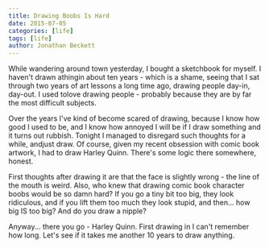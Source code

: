 ```yaml
---
title: Drawing Boobs Is Hard
date: 2015-07-05
categories: [life]
tags: [life]
author: Jonathan Beckett
---
```


While wandering around town yesterday, I bought a sketchbook for myself. I haven't drawn athingin about ten years - which is a shame, seeing that I sat through two years of art lessons a long time ago, drawing people day-in, day-out. I used tolove drawing people - probably because they are by far the most difficult subjects.

Over the years I've kind of become scared of drawing, because I know how good I used to be, and I know how annoyed I will be if I draw something and it turns out rubbish. Tonight I managed to disregard such thoughts for a while, andjust draw. Of course, given my recent obsession with comic book artwork, I had to draw Harley Quinn. There's some logic there somewhere, honest.

First thoughts after drawing it are that the face is slightly wrong - the line of the mouth is weird. Also, who knew that drawing comic book character boobs would be so damn hard? If you go a tiny bit too big, they look ridiculous, and if you lift them too much they look stupid, and then... how big IS too big? And do you draw a nipple?

Anyway... there you go - Harley Quinn. First drawing in I can't remember how long. Let's see if it takes me another 10 years to draw anything.
